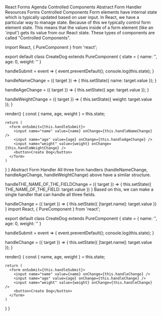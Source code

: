 React Forms
Agenda
Controlled Components
Abstract Form Handler
Resources
Forms
Controlled Components
Form elements have internal state which is typically updated based on user input. In React, we have a particular way to manage state. Because of this we typically control form element state. This means that the values inside of a form element (like an `input') gets its value from our React state. These types of components are called "Controlled Components".

import React, { PureComponent } from 'react';

export default class CreateDog extends PureComponent {
  state = {
    name: '',
    age: 0,
    weight: ''
  }

  handleSubmit = event => {
    event.preventDefault();
    console.log(this.state);
  }

  handleNameChange = ({ target }) => {
    this.setState({ name: target.value });
  }

  handleAgeChange = ({ target }) => {
    this.setState({ age: target.value });
  }

  handleWeightChange = ({ target }) => {
    this.setState({ weight: target.value });
  }

  render() {
    const {
      name,
      age,
      weight
    } = this.state;

    return (
      <form onSubmit={this.handleSubmit}>
        <input name="name" value={name} onChange={this.handleNameChange} />
        <input name="age" value={age} onChange={this.handleAgeChange} />
        <input name="weight" value={weight} onChange={this.handleWeightChange} />
        <button>Create Dog</button>
      </form>
    )
  }
}
Abstract Form Handler
All three form handlers (handleNameChange, handleAgeChange, handleWeightChange) above have a similar structure.

handleTHE_NAME_OF_THE_FIELDChange = ({ target }) => {
  this.setState({ THE_NAME_OF_THE_FIELD: target.value })
}
Based on this, we can make a single handler that can handle all three fields.

handleChange = ({ target }) => {
  this.setState({ [target.name]: target.value })
}
import React, { PureComponent } from 'react';

export default class CreateDog extends PureComponent {
  state = {
    name: '',
    age: 0,
    weight: ''
  }

  handleSubmit = event => {
    event.preventDefault();
    console.log(this.state);
  }

  handleChange = ({ target }) => {
    this.setState({ [target.name]: target.value });
  }

  render() {
    const {
      name,
      age,
      weight
    } = this.state;

    return (
      <form onSubmit={this.handleSubmit}>
        <input name="name" value={name} onChange={this.handleChange} />
        <input name="age" value={age} onChange={this.handleChange} />
        <input name="weight" value={weight} onChange={this.handleChange} />
        <button>Create Dog</button>
      </form>
    )
  }
}
